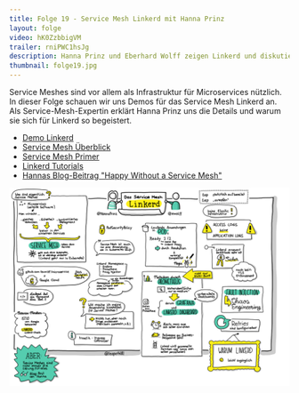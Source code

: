 ```yaml
---
title: Folge 19 - Service Mesh Linkerd mit Hanna Prinz
layout: folge
video: hK0ZzbbigVM
trailer: rniPWC1hsJg
description: Hanna Prinz und Eberhard Wolff zeigen Linkerd und diskutieren Service Meshes
thumbnail: folge19.jpg
---
```


Service Meshes sind vor allem als Infrastruktur für Microservices
nützlich. In dieser Folge schauen wir uns Demos für das Service Mesh
Linkerd an. Als Service-Mesh-Expertin erklärt Hanna Prinz uns die
Details und warum sie sich für Linkerd so begeistert.

* [Demo Linkerd](https://github.com/ewolff/microservice-linkerd)
* [Service Mesh Überblick](https://servicemesh.es/)
* [Service Mesh Primer](https://leanpub.com/service-mesh-primer)
* [Linkerd Tutorials](https://linkerd.io/2/tasks/)
* [Hannas Blog-Beitrag "Happy Without a Service Mesh"](https://www.innoq.com/en/blog/happy-without-a-service-mesh/)

![Sketchnote](folge19.png "Sketchnote")
